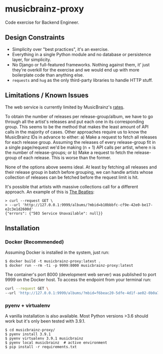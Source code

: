 # musicbrainz-proxy

Code exercise for Backend Engineer.

## Design Constraints

- Simplicity over "best practices", it's an exercise.
- Everything in a single Python module and no database or persistence layer,
    for simplicity.
- No Django or full-featured frameworks. Nothing against them, it' just they're
    overkill for the exercise and we would end up with more boilerplate
    code than anything else.
- `requests` and `hug` as the only third-party libraries to handle HTTP stuff.


## Limitations / Known Issues

The web service is currently limited by MusicBrainz's [rates](https://musicbrainz.org/doc/MusicBrainz_API/Rate_Limiting).

To obtain the number of releases per release-group/album, we have to go through
all the artist's releases and put each one in its corresponding group. This seems
to be the method that makes the least amount of API calls in the majority of cases.
Other approaches require us to know the MusicBrainz IDs in advance to either:
    a) Make a request to fetch all releases for each release group. Assuming the
    releases of every release-group fit in a single page/request we'd be making
    (n + 1) API calls per artist, where n is the number of release-groups; or
    b) Make a request to fetch the release-group of each release. This is worse
    than the former.

None of the options above seems ideal. At least by fetching all releases and their
release group in batch before grouping, we can handle artists whose collection of
releases can be fetched before the request limit is hit.

It's possible that artists with massive collections call for a different approach.
An example of this is [The Beatles](https://musicbrainz.org/artist/b10bbbfc-cf9e-42e0-be17-e2c3e1d2600d):

```shell
> curl --request GET \
> --url 'http://127.0.0.1:9999/albums/?mbid=b10bbbfc-cf9e-42e0-be17-e2c3e1d2600d'
{"errors": {"503 Service Unavailable": null}}
```


## Installation

### Docker (Recommended)

Assuming Docker is installed in the system, just run:

```shell
$ docker build -t musicbrainz-proxy:latest .
$ docker run --rm -ti -p 9999:8000 musicbrainz-proxy:latest
```

The container's port 8000 (development web server) was published to port 9999 on
the Docker host. To access the endpoint from your terminal run:

```bash
curl --request GET \
--url 'http://127.0.0.1:9999/albums/?mbid=f6beac20-5dfe-4d1f-ae02-0b0a740aafd6&offset=4&limit=37'
```

### pyenv + virtualenv

A vanilla installation is also available. Most Python versions >3.6 should work
but it's only been tested with 3.9.1.

```shell
$ cd musicbrainz-proxy/
$ pyenv install 3.9.1
$ pyenv virtualenv 3.9.1 musicbrainz
$ pyenv local musicbrainz  # active environment
$ pip install -r requirements.txt
```
